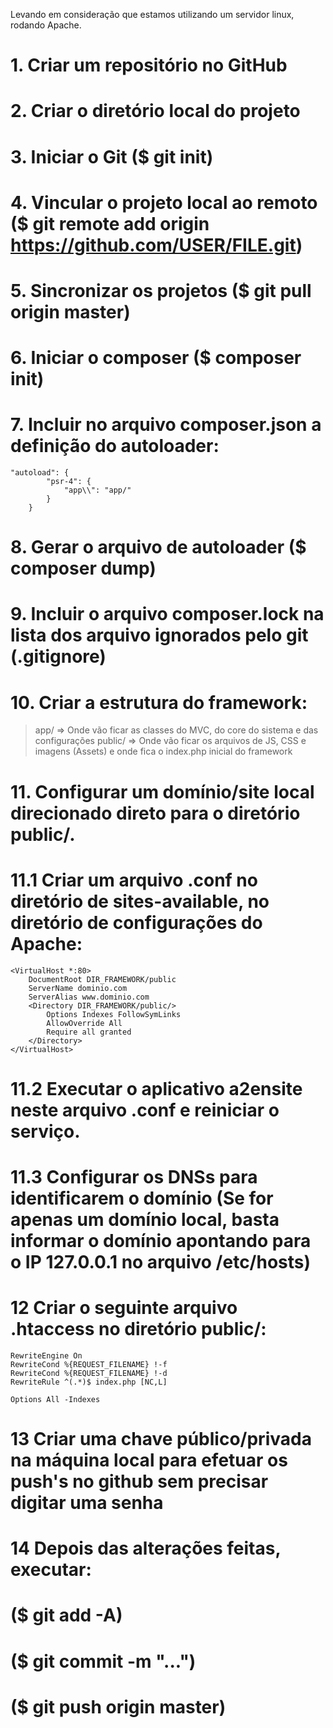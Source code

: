 Levando em consideração que estamos utilizando um servidor linux, rodando Apache.

# 1. Criar um repositório no GitHub

# 2. Criar o diretório local do projeto

# 3. Iniciar o Git ($ git init)

# 4. Vincular o projeto local ao remoto ($ git remote add origin https://github.com/USER/FILE.git)

# 5. Sincronizar os projetos ($ git pull origin master)

# 6. Iniciar o composer ($ composer init)

# 7. Incluir no arquivo composer.json a definição do autoloader:
```
"autoload": {
        "psr-4": {
            "app\\": "app/"
        }
    }
```

# 8. Gerar o arquivo de autoloader ($ composer dump)

# 9. Incluir o arquivo composer.lock na lista dos arquivo ignorados pelo git (.gitignore)

# 10. Criar a estrutura do framework:
> app/ => Onde vão ficar as classes do MVC, do core do sistema e das configurações
> public/ => Onde vão ficar os arquivos de JS, CSS e imagens (Assets) e onde fica o index.php inicial do framework

# 11. Configurar um domínio/site local direcionado direto para o diretório public/.

# 11.1 Criar um arquivo .conf no diretório de sites-available, no diretório de configurações do Apache: 
```
<VirtualHost *:80>
    DocumentRoot DIR_FRAMEWORK/public
    ServerName dominio.com
    ServerAlias www.dominio.com
    <Directory DIR_FRAMEWORK/public/>
        Options Indexes FollowSymLinks
        AllowOverride All
        Require all granted
    </Directory>
</VirtualHost>
```

# 11.2 Executar o aplicativo a2ensite neste arquivo .conf e reiniciar o serviço.

# 11.3 Configurar os DNSs para identificarem o domínio (Se for apenas um domínio local, basta informar o domínio apontando para o IP 127.0.0.1 no arquivo /etc/hosts)

# 12 Criar o seguinte arquivo .htaccess no diretório public/:
```
RewriteEngine On
RewriteCond %{REQUEST_FILENAME} !-f
RewriteCond %{REQUEST_FILENAME} !-d
RewriteRule ^(.*)$ index.php [NC,L]

Options All -Indexes
```

# 13 Criar uma chave público/privada na máquina local para efetuar os push's no github sem precisar digitar uma senha

# 14 Depois das alterações feitas, executar:
# ($ git add -A)
# ($ git commit -m "...")
# ($ git push origin master)